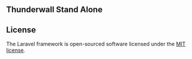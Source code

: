 ## Thunderwall Stand Alone


## License

The Laravel framework is open-sourced software licensed under the [MIT license](http://opensource.org/licenses/MIT).
